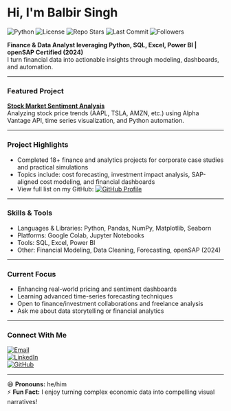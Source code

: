 # Hi, I'm Balbir Singh

![Python](https://img.shields.io/badge/python-3.7%2B-blue) 
![License](https://img.shields.io/badge/license-MIT-green) 
![Repo Stars](https://img.shields.io/github/stars/Balbir89/stock-market-sentiment-analysis?style=social)
![Last Commit](https://img.shields.io/github/last-commit/Balbir89/stock-market-sentiment-analysis)
![Followers](https://img.shields.io/github/followers/Balbir89?label=Follow&style=social)

**Finance & Data Analyst leveraging Python, SQL, Excel, Power BI | openSAP Certified (2024)**  
I turn financial data into actionable insights through modeling, dashboards, and automation.

---

### Featured Project  
**[Stock Market Sentiment Analysis](https://github.com/Balbir89/stock-market-sentiment-analysis)**  
Analyzing stock price trends (AAPL, TSLA, AMZN, etc.) using Alpha Vantage API, time series visualization, and Python automation.

---

### Project Highlights  
- Completed 18+ finance and analytics projects for corporate case studies and practical simulations  
- Topics include: cost forecasting, investment impact analysis, SAP-aligned cost modeling, and financial dashboards  
- View full list on my GitHub: [![GitHub Profile](https://img.shields.io/badge/GitHub-Balbir89-181717?style=flat-square&logo=github)](https://github.com/Balbir89)

---

### Skills & Tools  
- Languages & Libraries: Python, Pandas, NumPy, Matplotlib, Seaborn  
- Platforms: Google Colab, Jupyter Notebooks  
- Tools: SQL, Excel, Power BI  
- Other: Financial Modeling, Data Cleaning, Forecasting, openSAP (2024)

---

### Current Focus  
- Enhancing real-world pricing and sentiment dashboards  
- Learning advanced time-series forecasting techniques  
- Open to finance/investment collaborations and freelance analysis  
- Ask me about data storytelling or financial analytics

---

### Connect With Me

[![Email](https://img.shields.io/badge/Email-balbirbhatia.20@gmail.com-red?style=flat-square&logo=gmail)](mailto:balbirbhatia.20@gmail.com)  
[![LinkedIn](https://img.shields.io/badge/LinkedIn-Balbir_Singh-blue?style=flat-square&logo=linkedin)](https://www.linkedin.com/in/balbir-finance-investment-berlin/)  
[![GitHub](https://img.shields.io/badge/GitHub-Balbir89-black?style=flat-square&logo=github)](https://github.com/Balbir89)


---

😄 **Pronouns:** he/him  
⚡ **Fun Fact:** I enjoy turning complex economic data into compelling visual narratives!




